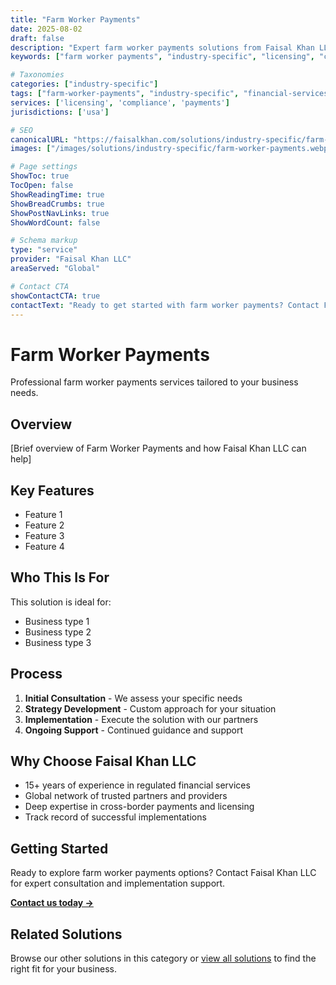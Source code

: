 ```yaml
---
title: "Farm Worker Payments"
date: 2025-08-02
draft: false
description: "Expert farm worker payments solutions from Faisal Khan LLC"
keywords: ["farm worker payments", "industry-specific", "licensing", "compliance", "faisal khan"]

# Taxonomies
categories: ["industry-specific"]
tags: ["farm-worker-payments", "industry-specific", "financial-services"]
services: ['licensing', 'compliance', 'payments']
jurisdictions: ['usa']

# SEO
canonicalURL: "https://faisalkhan.com/solutions/industry-specific/farm-worker-payments/"
images: ["/images/solutions/industry-specific/farm-worker-payments.webp"]

# Page settings
ShowToc: true
TocOpen: false
ShowReadingTime: true
ShowBreadCrumbs: true
ShowPostNavLinks: true
ShowWordCount: false

# Schema markup
type: "service"
provider: "Faisal Khan LLC"
areaServed: "Global"

# Contact CTA
showContactCTA: true
contactText: "Ready to get started with farm worker payments? Contact Faisal Khan LLC for expert consultation."
---
```

# Farm Worker Payments

Professional farm worker payments services tailored to your business needs.

## Overview

[Brief overview of Farm Worker Payments and how Faisal Khan LLC can help]

## Key Features

- Feature 1
- Feature 2  
- Feature 3
- Feature 4

## Who This Is For

This solution is ideal for:

- Business type 1
- Business type 2
- Business type 3

## Process

1. **Initial Consultation** - We assess your specific needs
2. **Strategy Development** - Custom approach for your situation  
3. **Implementation** - Execute the solution with our partners
4. **Ongoing Support** - Continued guidance and support

## Why Choose Faisal Khan LLC

- 15+ years of experience in regulated financial services
- Global network of trusted partners and providers
- Deep expertise in cross-border payments and licensing
- Track record of successful implementations

## Getting Started

Ready to explore farm worker payments options? Contact Faisal Khan LLC for expert consultation and implementation support.

**[Contact us today →](mailto:contact@faisalkhan.com)**

## Related Solutions

Browse our other solutions in this category or [view all solutions](/solutions/) to find the right fit for your business.
